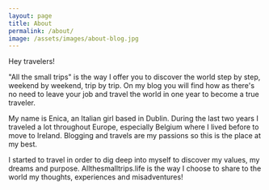 ```yaml
---
layout: page
title: About
permalink: /about/
image: /assets/images/about-blog.jpg
---
```


Hey travelers!

"All the small trips" is the way I offer you to discover the world step by step, weekend by weekend, trip by trip.
On my blog you will find how as there's no need to leave your job and travel the world in one year to become a true traveler.

My name is Enica, an Italian girl based in Dublin. During the last two years I traveled a lot throughout Europe, especially Belgium where I lived before to move to Ireland.
Blogging and travels are my passions so this is the place at my best.





I started to travel in order to dig deep into myself to discover my values, my dreams and purpose. Allthesmalltrips.life is the way I choose to share to the world my thoughts, experiences and misadventures!
